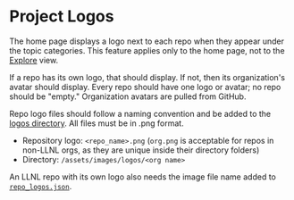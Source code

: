 # Project Logos

The home page displays a logo next to each repo when they appear under the topic categories. This feature applies only to the home page, not to the [Explore](https://software.llnl.gov/explore/#/AllSoftware) view.

If a repo has its own logo, that should display. If not, then its organization's avatar should display. Every repo should have one logo or avatar; no repo should be "empty." Organization avatars are pulled from GitHub.

Repo logo files should follow a naming convention and be added to the [logos directory](https://github.com/LLNL/llnl.github.io/tree/main/assets/images/logos). All files must be in .png format.

- Repository logo: `<repo_name>.png` (`org.png` is acceptable for repos in non-LLNL orgs, as they are unique inside their directory folders)
- Directory: `/assets/images/logos/<org name>`

An LLNL repo with its own logo also needs the image file name added to [`repo_logos.json`](https://github.com/LLNL/llnl.github.io/blob/main/assets/images/logos/repo_logos.json).
